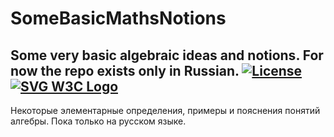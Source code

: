 # SomeBasicMathsNotions
Some very basic algebraic ideas and notions. For now the repo exists only in Russian. [![License](https://img.shields.io/github/license/mashape/apistatus.svg?maxAge=2592000)](https://opensource.org/licenses/MIT) [![SVG W3C Logo](fedor1113.github.io/SomeBasicMathsNotions/svg-logo.svg)](https://www.w3.org/Graphics/SVG/)
----
Некоторые элементарные определения, примеры и пояснения понятий алгебры. Пока только на русском языке.
